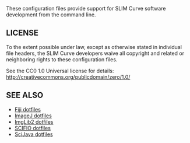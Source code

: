 These configuration files provide support for SLIM Curve software
development from the command line.


LICENSE
-------

To the extent possible under law, except as otherwise stated in
individual file headers, the SLIM Curve developers waive all copyright
and related or neighboring rights to these configuration files.

See the CC0 1.0 Universal license for details:
    http://creativecommons.org/publicdomain/zero/1.0/


SEE ALSO
--------

* [Fiji dotfiles](https://github.com/fiji/dotfiles)
* [ImageJ dotfiles](https://github.com/imagej/dotfiles)
* [ImgLib2 dotfiles](https://github.com/imglib/dotfiles)
* [SCIFIO dotfiles](https://github.com/scifio/dotfiles)
* [SciJava dotfiles](https://github.com/scijava/dotfiles)
